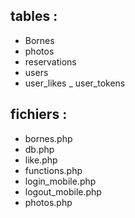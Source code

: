 ## tables : 
  - Bornes 
  - photos
  - reservations
  - users
  - user_likes
  _ user_tokens

## fichiers : 
  - bornes.php 
  - db.php 
  - like.php
  - functions.php
  - login_mobile.php
  - logout_mobile.php
  - photos.php

